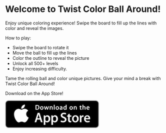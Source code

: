 # Welcome to Twist Color Ball Around!

Enjoy unique coloring experience! Swipe the board to fill up the lines with color and reveal the images. 

How to play:

* Swipe the board to rotate it 
* Move the ball to fill up the lines
* Color the outline to reveal the picture
* Unlock all 500+ levels 
* Enjoy increasing difficulty. 

Tame the rolling ball and color unique pictures. Give your mind a break with Twist Color Ball Around!

Download on the App Store!

<a href="https://itunes.apple.com/us/app/id1484762734">
<img class="app-store-badge" src="./app-store-icon.png">
</a>
